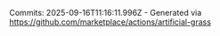 Commits: 2025-09-16T11:16:11.996Z - Generated via https://github.com/marketplace/actions/artificial-grass
<br>
